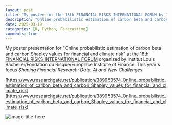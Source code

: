 ```yaml
---
layout: post
title: "My poster for the 18th FINANCIAL RISKS INTERNATIONAL FORUM by Institut Louis Bachelier/Fondation du Risque/Europlace Institute of Finance" 
description: "Online probabilistic estimation of carbon beta and carbon Shapley values for financial and climate risk at the 18th FINANCIAL RISKS INTERNATIONAL FORUM -- Institut Louis Bachelier/Fondation du Risque/Europlace Institute of Finance"
date: 2025-03-19
categories: [R, Python, Forecasting]
comments: true
---
```


My poster presentation for "Online probabilistic estimation of carbon beta and carbon Shapley values for financial and climate risk" at the [18th FINANCIAL RISKS INTERNATIONAL FORUM](https://www.risks-forum.org/) organized by Institut Louis Bachelier/Fondation du Risque/Europlace Institute of Finance. This year's focus _Shaping Financial Research: Data, AI and New Challenges_:

[https://www.researchgate.net/publication/389953574_Online_probabilistic_estimation_of_carbon_beta_and_carbon_Shapley_values_for_financial_and_climate_risk](https://www.researchgate.net/publication/389953574_Online_probabilistic_estimation_of_carbon_beta_and_carbon_Shapley_values_for_financial_and_climate_risk)

![image-title-here]({{base}}/images/2025-03-19/2025-03-19-image1.png)

